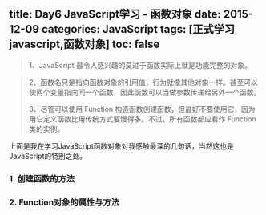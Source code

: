 title: Day6 JavaScript学习 - 函数对象
date: 2015-12-09
categories: JavaScript
tags: [正式学习javascript,函数对象]
toc: false
---

> 1、JavaScript 最令人感兴趣的莫过于函数实际上就是功能完整的对象。

> 2、函数名只是指向函数对象的引用值，行为就像其他对象一样。甚至可以使两个变量指向同一个函数，因此函数可以当做参数传递给另外一个函数。
> 
> 3、尽管可以使用 Function 构造函数创建函数，但最好不要使用它，因为用它定义函数比用传统方式要慢得多。不过，所有函数都应看作 Function 类的实例。
> 

上面是我在学习JavaScript函数对象对我感触最深的几句话，当然这也是JavaScript的特别之处。

### 1. 创建函数的方法


### 2. Function对象的属性与方法
